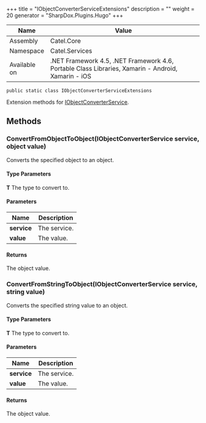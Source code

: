 

+++
title = "IObjectConverterServiceExtensions" 
description = ""
weight = 20
generator = "SharpDox.Plugins.Hugo"
+++

Name|Value
---|---
Assembly|Catel.Core
Namespace|Catel.Services
Available on|.NET Framework 4.5, .NET Framework 4.6, Portable Class Libraries, Xamarin - Android, Xamarin - iOS

```
public static class IObjectConverterServiceExtensions
```

Extension methods for [IObjectConverterService](#).

## Methods

### ConvertFromObjectToObject<T>(IObjectConverterService service, object value)

Converts the specified object to an object.

#### Type Parameters

**T**
The type to convert to.

#### Parameters

Name|Description
---|---
**service**|The service.
**value**|The value.

#### Returns

The object value.

### ConvertFromStringToObject<T>(IObjectConverterService service, string value)

Converts the specified string value to an object.

#### Type Parameters

**T**
The type to convert to.

#### Parameters

Name|Description
---|---
**service**|The service.
**value**|The value.

#### Returns

The object value.

